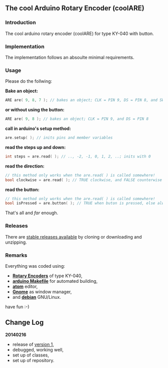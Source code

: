 ## The cool Arduino Rotary Encoder (coolARE)

### Introduction ###

The cool arduino rotary encoder (coolARE) for type KY-040 with button.

### Implementation ###

The implementation follows an absoulte minimal requirements.

### Usage ###

Please do the follwing:

**Bake an object:**
```C++
ARE are( 9, 8, 7 ); // bakes an object; CLK = PIN 9, DS = PIN 8, and SW = PIN 7
```
**or without using the button:**
```C++
ARE are( 9, 8 ); // bakes an object; CLK = PIN 9, and DS = PIN 8
```
**call in arduino's setup method:**
```C++
are.setup( ); // inits pins and member variables
```
**read the steps up and down:**
```C++
int steps = are.read( ); // .., -2, -1, 0, 1, 2, ..; inits with 0
```
**read the direction:**
```C++
// this method only works when the are.read( ) is called somewhere!
bool clockwise = are.read( ); // TRUE clockwise, and FALSE counterwise ..
```
**read the button:**
```C++
// this method only works when the are.read( ) is called somewhere!
bool isPressed = are.button( ); // TRUE when buton is pressed, else always false
```
That's all and _far_ enough.

### Releases

There are [stable releases available](https://github.com/graetz23/coolARE/releases) by cloning or downloading and unzipping.

### Remarks

Everything was coded using:

  - [**Rotary Encoders**](https://en.wikipedia.org/wiki/Rotary_encoder) of type KY-040,
  - [**arduino Makefile**](https://github.com/sudar/Arduino-Makefile) for automated building,
  - [**atom**](https://atom.io/) editor,
  - [**Gnome**](https://www.gnome.org/) as window manager,
  - and [**debian**](https://www.debian.org/) GNU/Linux.

have fun :-)

## Change Log

**20140216**
  - release of [version 1](https://github.com/graetz23/coolARE/releases),
  - debugged, working well,
  - set up of classes,
  - set up of repository.
